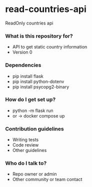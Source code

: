# read-countries-api

ReadOnly countries api

### What is this repository for? ###

* API to get static country information
* Version 0

### Dependencies ###

* pip install flask
* pip install python-dotenv
* pip install psycopg2-binary

### How do I get set up? ###

* python -m flask run
* or -> docker compose up

### Contribution guidelines ###

* Writing tests
* Code review
* Other guidelines

### Who do I talk to? ###

* Repo owner or admin
* Other community or team contact
